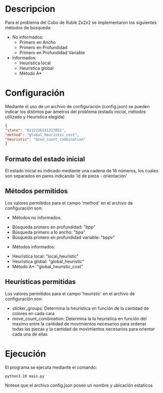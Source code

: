 # Descripcion
Para el problema del Cubo de Rubik 2x2x2 se implementaron los siguientes métodos de búsqueda: 
* No informados:
    - Primero en Ancho
    - Primero en Profundidad 
    - Primero en Profundidad Variable
* Informados:
    - Heurística local
    - Heurística global
    - Método A*

# Configuración
Mediante el uso de un archivo de configuración (config.json) se pueden indicar los distintos par ́ametros del problema (estado inicial, métodos utilizado y Heurística elegida)

``` json
{
"state": "0112226141317051",
"method": "global_heuristic_cost",      
"heuristic": "move_count_combination"
}
```
## Formato del estado inicial
El estado inicial es indicado mediante una cadena de 16 números, los cuales son separados en pares indicando 'id de pieza - orientacion'

## Métodos permitidos
Los valores permitidos para el campo 'method' en el archivo de configuración son:
* Métodos no informados:
-   Búsqueda primero en profundidad: "bpp"
-   Búsqueda primero a lo ancho: "bpa"
-   Búsqueda primero en profundidad variable: "bppv"

* Métodos informados:
-   Heurística local: "local_heuristic"
-   Heurística global: "global_heuristic"
-   Método A*: "global_heuristic_cost"

## Heurísticas permitidas
Los valores permitidos para el campo 'heuristic' en el archivo de configuración son:
-   sticker_groups: Determina la heurística en función de la cantidad de colores en cada cara
-   move_count_combination: Determina la la heurística en función del maximo entre la cantidad de movimientos necesarios para ordenar todas las piezas y la cantidad de movimientos necesarios para orientar cada una de ellas


# Ejecución
El programa se ejecuta mediante el comando:
```
python3.10 main.py
```
Notese que el archivo config.json posee un nombre y ubicación estaticos